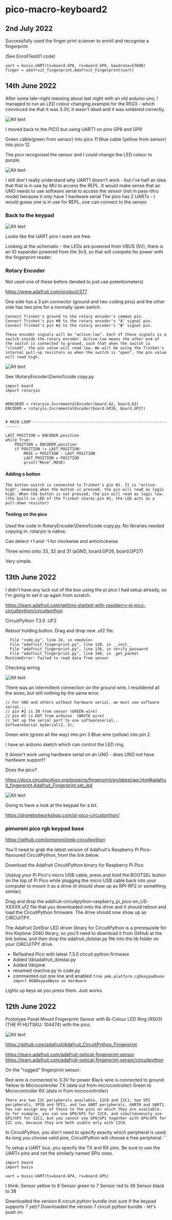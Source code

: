 # pico-macro-keyboard2

## 2nd July 2022 ##

Successfully used the finger print scanner to enroll and recognise a fingerprint.

(See EnrollTest01 code)
```
uart = busio.UART(tx=board.GP8, rx=board.GP9, baudrate=57600)
finger = adafruit_fingerprint.Adafruit_Fingerprint(uart)
```



## 14th June 2022 ##
After some late-night messing about last night with an old arduino uno, I managed to run an LED colour changing example for the R503 - which convinced me that it was 3.3V, it wasn't dead and it was soldered correctly.

![Alt text](./readme_imgs/uno.png)

I moved back to the PICO but using UART1 on pins GP8 and GP9

Green cable(green from sensor) into pico 11
Blue cable (yellow from sensor) into pico 12

The pico recognised the sensor and I could change the LED colour to purple.


![Alt text](./readme_imgs/sensor_flash.gif)

I still don't really understand why UART1 doesn't work - but I've half an idea that that is in use by MU to access the REPL.
It would make sense that an UNO needs to use software serial to access the sensor (not in pass-thru mode) because it only have 1 hardware serial
The pico has 2 UARTs - I would guess one is in use for REPL, one can connect to the sensor.

### Back to the keypad ###

![Alt text](./readme_imgs/keypad_pins.png)

Looks like the UART pins I want are free.

Looking at the schematic - the LEDs are powered from VBUS (5V), there is an IO expander powered from the 3v3, so that will compete for power with the fingerprint reader.

### Rotary Encoder ###

Not used one of these before (tended to just use potentiometers)

https://www.adafruit.com/product/377

One side has a 3 pin connector (ground and two coding pins) and the other side has two pins for a normally open switch.

```
Connect Trinket's ground to the rotary encoder's common pin.
Connect Trinket's pin #0 to the rotary encoder's "A" signal pin.
Connect Trinket's pin #2 to the rotary encoder's "B" signal pin.

These encoder signals will be "active-low". Each of these signals is a switch inside the rotary encoder. Active-low means the other end of the switch is connected to ground, such that when the switch is "closed", the pin value will read low. We will be using the Trinket's internal pull-up resistors so when the switch is "open", the pin value will read high.
```

![Alt text](./readme_imgs/rotary_encoder.png)

See \RotaryEncoder\Demo1\code copy.py

```
import board
import rotaryio


#ENCODER = rotaryio.IncrementalEncoder(board.A2, board.A3)
ENCODER = rotaryio.IncrementalEncoder(board.GP26, board.GP27)


# MAIN LOOP ----------------------------------------------------------------

LAST_POSITION = ENCODER.position
while True:
    POSITION = ENCODER.position
    if POSITION != LAST_POSITION:
        MOVE = POSITION - LAST_POSITION
        LAST_POSITION = POSITION
        print("Move",MOVE)
```


#### Adding a button ####
```
The button switch is connected to Trinket's pin #1. It is "active-high", meaning when the button is pressed, the pin will read as logic high. When the button is not pressed, the pin will read as logic low. (the built-in LED of the Trinket shares pin #1, the LED acts as a pull-down resistor)
```

#### Testing on the pico ####

Used the code in RotaryEncoder\Demo1\code copy.py.
No libraries needed copying in. rotaryio is native.

Can detect +1 and -1 for clockwise and anticlockwise.

Three wires onto 33, 32 and 31 (aGND, board.GP26, board.GP27)

Very simple.

## 13th June 2022 ##

I didn't have any luck out of the box using the pi pico I had setup already, so I'm going to set it up again from scratch.

https://learn.adafruit.com/getting-started-with-raspberry-pi-pico-circuitpython/circuitpython


CircuitPython 7.3.0 .UF2

Reboot holding button.
Drag and drop new .uf2 file.


```Traceback (most recent call last):
  File "code.py", line 24, in <module>
  File "adafruit_fingerprint.py", line 120, in __init__
  File "adafruit_fingerprint.py", line 136, in verify_password
  File "adafruit_fingerprint.py", line 348, in _get_packet
RuntimeError: Failed to read data from sensor
```


Checking wiring

![Alt text](./readme_imgs/SensorPinout.png)

There was an intermittent connection on the ground wire. I resoldered all the wires, but still nothing by the same error.

```
// For UNO and others without hardware serial, we must use software serial...
// pin #2 is IN from sensor (GREEN wire)
// pin #3 is OUT from arduino  (WHITE wire)
// Set up the serial port to use softwareserial..
SoftwareSerial mySerial(2, 3);
```
Green wire (green all the way) into pin 3
Blue wire (yellow) into pin 2

I have an arduino sketch which can control the LED ring.

It doesn't work using hardware serial on an UNO - does UNO not have hardware support?

Does the pico?


https://docs.circuitpython.org/projects/fingerprint/en/latest/api.html#adafruit_fingerprint.Adafruit_Fingerprint.set_led



![Alt text](./readme_imgs/raspberry_pi_Pico-R3-Pinout-narrow.png)



Going to have a look at the keypad for a bit.

https://dronebotworkshop.com/pi-pico-circuitpython/

### pimoroni pico rgb keypad base ###

https://github.com/pimoroni/pmk-circuitpython

You'll need to grab the latest version of Adafruit's Raspberry Pi Pico-flavoured CircuitPython, from the link below.

Download the Adafruit CircuitPython binary for Raspberry Pi Pico

Unplug your Pi Pico's micro USB cable, press and hold the BOOTSEL button on the top of Pi Pico while plugging the micro USB cable back into your computer to mount it as a drive (it should show up as RPI-RP2 or something similar).

Drag and drop the adafruit-circuitpython-raspberry_pi_pico-en_US-XXXXX.uf2 file that you downloaded onto the drive and it should reboot and load the CircuitPython firmware. The drive should now show up as CIRCUITPY.

The Adafruit DotStar LED driver library for CircuitPython is a prerequisite for this Keybow 2040 library, so you'll need to download it from GitHub at the link below, and then drop the adafruit_dotstar.py file into the lib folder on your CIRCUITPY drive.


- Reflashed Pico with latest 7.3.0 circuit python firmware
- Added \lib\adafruit_dotstar.py
- Added \lib\pmk
- renamed reactive.py to code.py
- commented out one line and enabled ``from pmk.platform.rgbkeypadbase import RGBKeypadBase as Hardware``

Lights up keys as you press them. Just works.


## 12th June 2022 ##

Prototype Panel Mount Fingerprint Sensor with Bi-Colour LED Ring (R503) (THE PI HUTSKU: 104474) with the pico.

![Alt text](./readme_imgs/sensor.png)

https://github.com/adafruit/Adafruit_CircuitPython_Fingerprint

https://learn.adafruit.com/adafruit-optical-fingerprint-sensor
https://learn.adafruit.com/adafruit-optical-fingerprint-sensor/circuitpython


On the "rugged" fingerprint sensor:

Red wire is connected to 3.3V for power
Black wire is connected to ground
Yellow to Microcontroller TX (data out from microcontroller)
Green to Microcontroller RX (data in from microcontroller)

```There are two I2C peripherals available, I2C0 and I2C1, two SPI peripherals, SPI0 and SPI1, and two UART peripherals, UART0 and UART1. You can assign any of these to the pins on which they are available. So for example, you can use GP0/GP1 for I2C0, and simultaneously use GP2/GP3 for I2C1, but you cannot use GP0/GP1 together with GP4/GP5 for I2C use, because they are both usable only with I2C0.```

In CircuitPython, you don't need to specify exactly which peripheral is used. As long you choose valid pins, CircuitPython will choose a free peripheral.```

To setup a UART bus, you specify the TX and RX pins. Be sure to use the UARTx pins and not the similarly named SPIx ones.

```
import board
import busio

uart = busio.UART(tx=board.GP4, rx=board.GP5)
```

I think:
Sensor yellow to 6
Sensor green to 7
Sensor red to 36
Sensor black to 38

Downloaded the version 6 circuit python bundle (not sure if the keypad supports 7 yet)?
Downloaded the version 7 circuit python bundle - let's push on.

